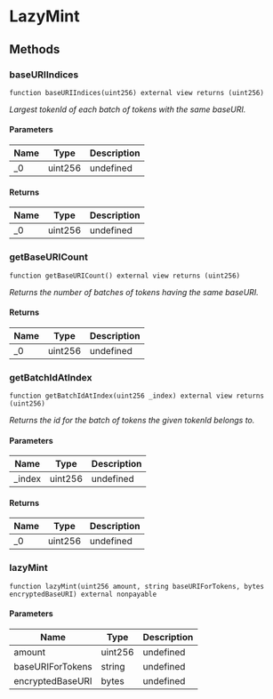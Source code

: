 # LazyMint









## Methods

### baseURIIndices

```solidity
function baseURIIndices(uint256) external view returns (uint256)
```



*Largest tokenId of each batch of tokens with the same baseURI.*

#### Parameters

| Name | Type | Description |
|---|---|---|
| _0 | uint256 | undefined

#### Returns

| Name | Type | Description |
|---|---|---|
| _0 | uint256 | undefined

### getBaseURICount

```solidity
function getBaseURICount() external view returns (uint256)
```



*Returns the number of batches of tokens having the same baseURI.*


#### Returns

| Name | Type | Description |
|---|---|---|
| _0 | uint256 | undefined

### getBatchIdAtIndex

```solidity
function getBatchIdAtIndex(uint256 _index) external view returns (uint256)
```



*Returns the id for the batch of tokens the given tokenId belongs to.*

#### Parameters

| Name | Type | Description |
|---|---|---|
| _index | uint256 | undefined

#### Returns

| Name | Type | Description |
|---|---|---|
| _0 | uint256 | undefined

### lazyMint

```solidity
function lazyMint(uint256 amount, string baseURIForTokens, bytes encryptedBaseURI) external nonpayable
```





#### Parameters

| Name | Type | Description |
|---|---|---|
| amount | uint256 | undefined
| baseURIForTokens | string | undefined
| encryptedBaseURI | bytes | undefined




